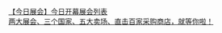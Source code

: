   
[【今日展会】今日开幕展会列表](http://www.dianyue.me/archives/082/z3nlsqvkuw2x57sy/)  
[两大展会、三个国家、五大卖场、直击百家采购商店，就等你啦！](http://www.dianyue.me/archives/630/oc6a24z4eujotkkt/)
